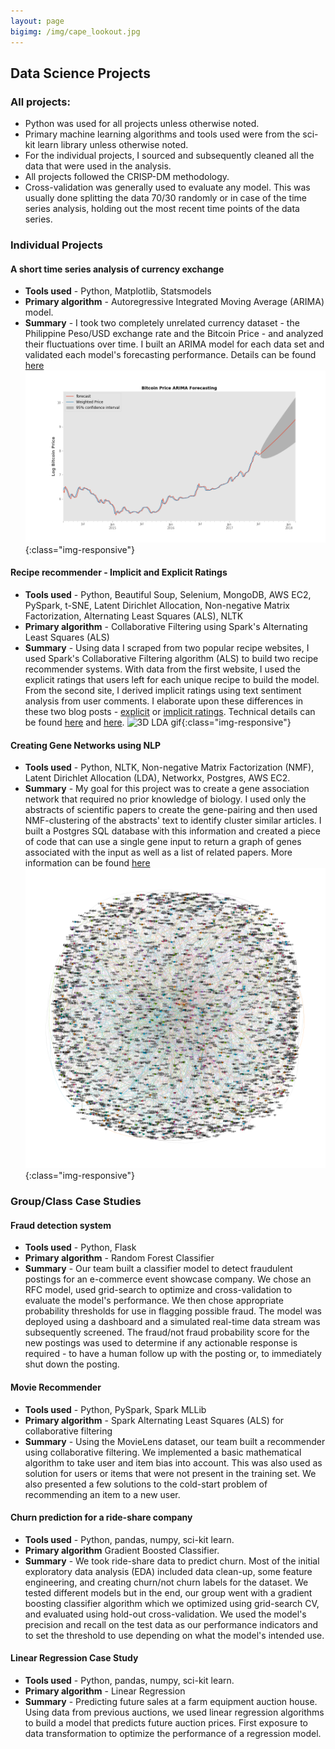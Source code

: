 ```yaml
---
layout: page
bigimg: /img/cape_lookout.jpg
---
```

## Data Science Projects

### **All projects:**
* Python was used for all projects unless otherwise noted.
* Primary machine learning algorithms and tools used were from the sci-kit learn library unless otherwise noted.
* For the individual projects, I sourced and subsequently cleaned all the data that were used in the analysis.
* All projects followed the CRISP-DM methodology.
* Cross-validation was generally used to evaluate any model. This was usually done splitting the data 70/30 randomly or in case of the time series analysis, holding out the most recent time points of the data series.

### **Individual Projects**
#### **A short time series analysis of currency exchange**
* **Tools used** - Python, Matplotlib, Statsmodels
* **Primary algorithm** - Autoregressive Integrated Moving Average (ARIMA) model.
* **Summary** - I took two completely unrelated currency dataset - the Philippine Peso/USD exchange
rate and the Bitcoin Price - and analyzed their fluctuations over time. I built an ARIMA model for each data set and validated each model's forecasting performance. Details can be found [here](https://github.com/pineda-vv/bitcoin_timeseries)
![BTC Forecast](img/confidence.png){:class="img-responsive"}

#### **Recipe recommender - Implicit and Explicit Ratings**
* **Tools used** - Python, Beautiful Soup, Selenium, MongoDB, AWS EC2, PySpark, t-SNE, Latent Dirichlet Allocation, Non-negative Matrix Factorization, Alternating Least Squares (ALS), NLTK
* **Primary algorithm** - Collaborative Filtering using Spark's Alternating Least Squares (ALS)
* **Summary** - Using data I scraped from two popular recipe websites, I used Spark's Collaborative Filtering algorithm (ALS) to build two recipe recommender systems. With data from the first website, I used the explicit ratings that users left for each unique recipe to build the model. From the second site, I derived implicit ratings using text sentiment analysis from user comments. I elaborate upon these differences in these two blog posts - [explicit](http://pineda-v.com/2018-02-14-post_galvanize_project-1/) or [implicit ratings](http://pineda-v.com/2018-02-24-recipe-2/). Technical details can be found [here](https://github.com/pineda-vv/allrnecipe_recommender) and [here](https://github.com/pineda-vv/Data-Science-Projects/tree/master/recipe_project).
![3D LDA gif](img/animated_lda.gif){:class="img-responsive"}

#### **Creating Gene Networks using NLP**
* **Tools used** - Python, NLTK, Non-negative Matrix Factorization (NMF), Latent Dirichlet Allocation (LDA), Networkx, Postgres, AWS EC2.
* **Summary** - My goal for this project was to create a gene association network that required no prior knowledge of biology. I used only the abstracts of scientific papers to create the gene-pairing and then used NMF-clustering of the abstracts' text to identify cluster similar articles. I built a Postgres SQL database with this information and created a piece of code that can use a single gene input to return a graph of genes associated with the input as well as a list of related papers.  More information can be found [here](https://github.com/pineda-vv/Creating-gene-networks-using-NLP)
![gene interaction graph](img/metab_with_labels.png){:class="img-responsive"}

### **Group/Class Case Studies**
#### **Fraud detection system**
* **Tools used** - Python, Flask
* **Primary algorithm** - Random Forest Classifier
* **Summary** - Our team built a classifier model to detect fraudulent postings for an e-commerce event showcase company. We chose an RFC model, used grid-search to optimize and cross-validation to evaluate the model's performance. We then chose appropriate probability thresholds for use in flagging possible fraud. The model was deployed using a dashboard and a simulated real-time data stream was subsequently screened. The fraud/not fraud probability score for the new postings was used to determine if any actionable response is required - to have a human follow up with the posting or, to immediately shut down the posting.

#### **Movie Recommender**
* **Tools used** - Python, PySpark, Spark MLLib
* **Primary algorithm** - Spark Alternating Least Squares (ALS) for collaborative filtering
* **Summary** - Using the MovieLens dataset, our team built a recommender using collaborative filtering. We implemented a basic mathematical algorithm to take user and item bias into account. This was also used as solution for users or items  that were not present in the training set. We also presented a few solutions to the cold-start problem of recommending an item to a new user.

#### **Churn prediction for a ride-share company**
* **Tools used** - Python, pandas, numpy, sci-kit learn.
* **Primary algorithm** Gradient Boosted Classifier.
* **Summary** - We took ride-share data to predict churn. Most of the initial exploratory data analysis (EDA) included data clean-up, some feature engineering, and creating churn/not churn labels for the dataset. We tested different models but in the end, our group went with a gradient boosting classifier algorithm which we optimized using grid-search CV, and evaluated using hold-out cross-validation. We used the model's precision and recall on the test data as our performance indicators and to set the threshold to use depending on what the model's intended use.

#### **Linear Regression Case Study**
* **Tools used** - Python, pandas, numpy, sci-kit learn.
* **Primary algorithm** - Linear Regression
* **Summary** - Predicting future sales at a farm equipment auction house. Using data from previous auctions, we used linear regression algorithms to build a model that predicts future auction prices. First exposure to data transformation to optimize the performance of a regression model.
